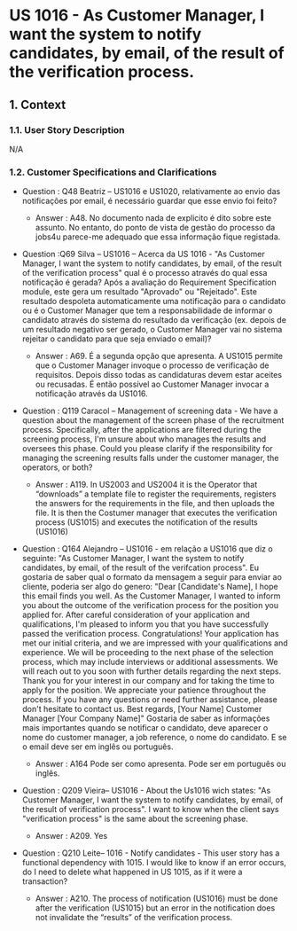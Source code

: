 # US 1016 - As Customer Manager, I want the system to notify candidates, by email, of the result of the verification process.

## 1. Context
### 1.1. User Story Description

N/A

### 1.2. Customer Specifications and Clarifications

* Question : Q48 Beatriz – US1016 e US1020, relativamente ao envio das notificações por email, é necessário guardar que esse envio foi feito?
    * Answer : A48. No documento nada de explicito é dito sobre este assunto. No entanto, do ponto de vista de gestão do processo da jobs4u parece-me adequado que essa informação fique registada.

* Question :Q69 Silva – US1016 – Acerca da US 1016 - "As Customer Manager, I want the system to notify candidates, by email, of the result of the verification process" qual é o processo através do qual essa notificação é gerada? Após a avaliação do Requirement Specification module, este gera um resultado "Aprovado" ou "Rejeitado". Este resultado despoleta automaticamente uma notificação para o candidato ou é o Customer Manager que tem a responsabilidade de informar o candidato através do sistema do resultado da verificação (ex. depois de um resultado negativo ser gerado, o Customer Manager vai no sistema rejeitar o candidato para que seja enviado o email)?
    * Answer : A69. É a segunda opção que apresenta. A US1015 permite que o Customer Manager invoque o processo de verificação de requisitos. Depois disso todas as candidaturas devem estar aceites ou recusadas. É então possível ao Customer Manager invocar a notificação através da US1016.

* Question : Q119 Caracol – Management of screening data - We have a question about the management of the screen phase of the recruitment process. Specifically, after the applications are filtered during the screening process, I'm unsure about who manages the results and oversees this phase. Could you please clarify if the responsibility for managing the screening results falls under the customer manager, the operators, or both?
    * Answer : A119. In US2003 and US2004 it is the Operator that “downloads” a template file to register the requirements, registers the answers for the requirements in the file, and then uploads the file. It is then the Costumer manager that executes the verification process (US1015) and executes the notification of the results (US1016)


* Question : Q164 Alejandro – US1016 - em relação a US1016 que diz o seguinte: "As Customer Manager, I want the system to notify candidates, by email, of the result of the verifcation process". Eu gostaria de saber qual o formato da mensagem a seguir para enviar ao cliente, poderia ser algo do genero: "Dear [Candidate's Name], I hope this email finds you well. As the Customer Manager, I wanted to inform you about the outcome of the verification process for the position you applied for. After careful consideration of your application and qualifications, I'm pleased to inform you that you have successfully passed the verification process. Congratulations! Your application has met our initial criteria, and we are impressed with your qualifications and experience. We will be proceeding to the next phase of the selection process, which may include interviews or additional assessments. We will reach out to you soon with further details regarding the next steps. Thank you for your interest in our company and for taking the time to apply for the position. We appreciate your patience throughout the process. If you have any questions or need further assistance, please don't hesitate to contact us. Best regards, [Your Name] Customer Manager [Your Company Name]" Gostaria de saber as informações mais importantes quando se notificar o candidato, deve aparecer o nome do customer manager, a job reference, o nome do candidato. E se o email deve ser em inglês ou português.
    * Answer : A164 Pode ser como apresenta. Pode ser em português ou inglês.


* Question : Q209 Vieira– US1016 - About the Us1016 wich states: "As Customer Manager, I want the system to notify candidates, by email, of the result of verification process". I want to know when the client says "verification process" is the same about the screening phase.
    * Answer : A209. Yes


* Question :  Q210 Leite– 1016 - Notify candidates - This user story has a functional dependency with 1015. I would like to know if an error occurs, do I need to delete what happened in US 1015, as if it were a transaction?
    * Answer : A210. The process of notification (US1016) must be done after the verification (US1015) but an error in the notification does not invalidate the “results” of the verification process.

